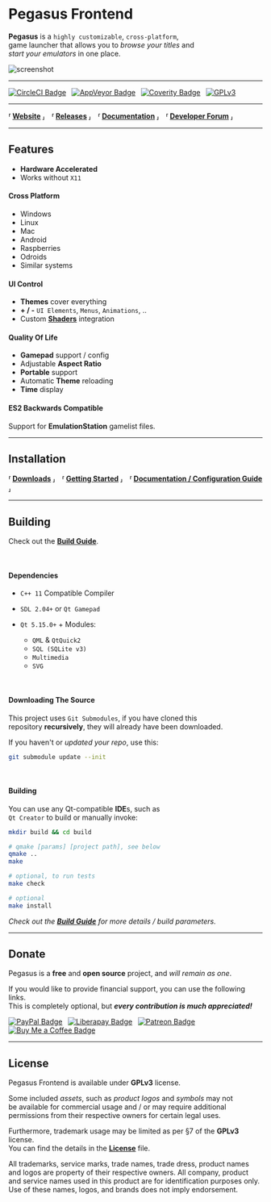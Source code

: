 
[CircleCI Badge]: https://circleci.com/gh/mmatyas/pegasus-frontend.svg?style=shield
[AppVeyor Badge]: https://ci.appveyor.com/api/projects/status/github/mmatyas/pegasus-frontend?svg=true&branch=master
[Coverity Badge]: https://scan.coverity.com/projects/12638/badge.svg
[Codacy Badge]: https://api.codacy.com/project/badge/Grade/716566e918a64b0fb20959c02779bbd2

[CircleCI Link]: https://circleci.com/gh/mmatyas/pegasus-frontend
[AppVeyor Link]: https://ci.appveyor.com/project/mmatyas/pegasus-frontend
[Coverity Link]: https://scan.coverity.com/projects/mmatyas-pegasus-frontend
[Codacy Link]: https://www.codacy.com/app/mmatyas/pegasus-frontend?utm_source=github.com&amp;utm_medium=referral&amp;utm_content=mmatyas/pegasus-frontend&amp;utm_campaign=Badge_Grade

[GPLv3]: https://img.shields.io/badge/license-GPLv3-blue.svg
[License]: LICENSE.md

[Website]: http://pegasus-frontend.org
[Documentation]: https://pegasus-frontend.org/docs/
[Releases]: https://github.com/mmatyas/pegasus-frontend/releases/
[Developer Forum]: https://retropie.org.uk/forum/topic/9598/announcing-pegasus-frontend

[Downloads]: https://pegasus-frontend.org/#downloads
[Getting Started]: http://pegasus-frontend.org/docs/user-guide/getting-started/

[Shaders]: etc/promo/shader_demo.jpg
[Build Guide]: http://pegasus-frontend.org/docs/dev/build

[PayPal Badge]: https://www.paypalobjects.com/webstatic/en_US/i/buttons/PP_logo_h_100x26.png
[Liberapay Badge]: https://liberapay.com/assets/widgets/donate.svg
[Patreon Badge]: etc/promo/donate-patreon.png
[Buy Me a Coffee Badge]: etc/promo/donate-coffee.png

[PayPal Link]: https://paypal.me/MatyasMustoha
[Liberapay Link]: https://liberapay.com/mmatyas/donate
[Patreon Link]: https://www.patreon.com/user?u=14424256
[Buy Me a Coffee Link]: https://www.buymeacoffee.com/mmatyas

<!----------------------------------------------------------------------------->

# Pegasus Frontend

**Pegasus** is a `highly customizable`, `cross-platform`, <br>
game launcher that allows you to *browse your titles* and <br>
*start your emulators* in one place.

![screenshot](etc/promo/screenshot_alpha10.jpg)

---

[![CircleCI Badge]][CircleCI Link] 
[![AppVeyor Badge]][AppVeyor Link] 
[![Coverity Badge]][Coverity Link] 
[![GPLv3]][License]

<!-- [![Codacy Badge]][Codacy Link] Uncomment Once Functional -->

---

**⸢ [Website] ⸥ ⸢ [Releases] ⸥ ⸢ [Documentation] ⸥ ⸢ [Developer Forum] ⸥**

---

## Features

- **Hardware Accelerated**
- Works without `X11`

#### Cross Platform

- Windows
- Linux
- Mac
- Android
- Raspberries
- Odroids
- Similar systems

#### UI Control

- **Themes** cover everything
- **+ / -** `UI Elements`, `Menus`, `Animations`, ..
- Custom **[Shaders]** integration

#### Quality Of Life

- **Gamepad** support / config
- Adjustable **Aspect Ratio**
- **Portable** support
- Automatic **Theme** reloading
- **Time** display

#### ES2 Backwards Compatible

Support for **EmulationStation** gamelist files.

---

## Installation

**⸢ [Downloads] ⸥ ⸢ [Getting Started] ⸥ ⸢ [Documentation / Configuration Guide][Documentation] ⸥**

---

## Building

Check out the **[Build Guide]**.

<br>

#### Dependencies

- `C++ 11` Compatible Compiler

- `SDL 2.04+` or `Qt Gamepad`

- `Qt 5.15.0+` + Modules:
    - `QML` & `QtQuick2`
    - `SQL (SQLite v3)`
    - `Multimedia`
    - `SVG`

<br>

#### Downloading The Source

This project uses `Git Submodules`, if you have cloned this <br>
repository **recursively**, they will already have been downloaded.

If you haven't or *updated your repo*, use this:

```sh
git submodule update --init
```

<br>

#### Building

You can use any Qt-compatible **IDE**s, such as <br>
`Qt Creator` to build or manually invoke:

```sh
mkdir build && cd build

# qmake [params] [project path], see below
qmake ..        
make

# optional, to run tests
make check

# optional
make install  
```

*Check out the* ***[Build Guide]*** *for more details / build parameters.*

---

## Donate

Pegasus is a **free** and **open source** project, and *will remain as one*.

If you would like to provide financial support, you can use the following links.<br> This is completely optional, but ***every contribution is much appreciated!***

[![PayPal Badge]][PayPal Link] 
[![Liberapay Badge]][Liberapay Link] 
[![Patreon Badge]][Patreon Link] 
[![Buy Me a Coffee Badge]][Buy Me a Coffee Link]

---

## License

Pegasus Frontend is available under **GPLv3** license.

Some included *assets*, such as *product logos* and *symbols* may not <br>
be available for commercial usage and / or may require additional <br>
permissions from their respective owners for certain legal uses.

Furthermore, trademark usage may be limited as per §7 of the **GPLv3** license.<br> You can find the details in the **[License]** file.

All trademarks, service marks, trade names, trade dress, product names <br>
and logos are property of their respective owners. All company, product <br>
and service names used in this product are for identification purposes only. <br>
Use of these names, logos, and brands does not imply endorsement.
